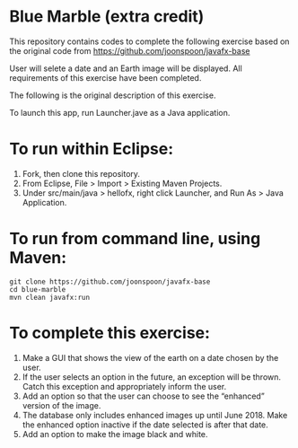 # Blue Marble (extra credit)

This repository contains codes to complete the following exercise based on the original code from https://github.com/joonspoon/javafx-base

User will selete a date and an Earth image will be displayed. All requirements of this exercise have been completed.

The following is the original description of this exercise.

To launch this app, run Launcher.jave as a Java application.

# To run within Eclipse:
1. Fork, then clone this repository.
2. From Eclipse, File > Import > Existing Maven Projects.
3. Under src/main/java > hellofx, right click Launcher, and Run As > Java Application.

# To run from command line, using Maven:
```
git clone https://github.com/joonspoon/javafx-base
cd blue-marble
mvn clean javafx:run
```
# To complete this exercise:
1. Make a GUI that shows the view of the earth on a date chosen by the user.
2. If the user selects an option in the future, an exception will be thrown. Catch this exception and appropriately inform the user.
3. Add an option so that the user can choose to see the “enhanced” version of the image.
4. The database only includes enhanced images up until June 2018. Make the enhanced option inactive if the date selected is after that date.
5. Add an option to make the image black and white. 
